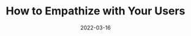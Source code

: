 ---
date: 2022-03-16
permalink: false
publisher: usabilitygeek
tags:
  - design
  - usability
  - user-experience
  - meta
target_url: https://usabilitygeek.com/how-to-empathize-with-your-users/
title: How to Empathize with Your Users
---